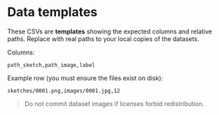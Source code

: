 # Data templates

These CSVs are **templates** showing the expected columns and relative paths. Replace with real paths to your local copies of the datasets.

Columns:
```
path_sketch,path_image,label
```

Example row (you must ensure the files exist on disk):
```
sketches/0001.png,images/0001.jpg,12
```

> Do not commit dataset images if licenses forbid redistribution.
